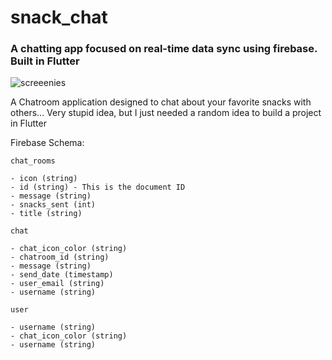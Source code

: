 # snack_chat

### A chatting app focused on real-time data sync using firebase. Built in Flutter

![screeenies](https://user-images.githubusercontent.com/16354865/114061608-9fcb8980-9864-11eb-8ace-7f0c4cc2d1c8.png)


A Chatroom application designed to chat about your favorite snacks with others... Very stupid idea, but I just needed a random idea to build a project in Flutter

Firebase Schema:

`chat_rooms`
```
- icon (string)
- id (string) - This is the document ID
- message (string)
- snacks_sent (int)
- title (string)
```

`chat`
```
- chat_icon_color (string)
- chatroom_id (string)
- message (string)
- send_date (timestamp)
- user_email (string)
- username (string)
```

`user`
```
- username (string)
- chat_icon_color (string)
- username (string)
```
